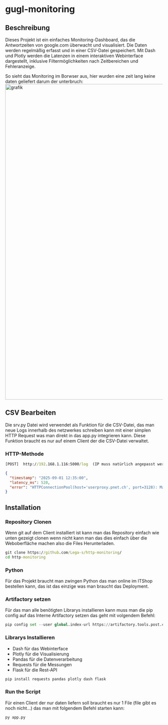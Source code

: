 # gugl-monitoring

## Beschreibung
Dieses Projekt ist ein einfaches Monitoring-Dashboard, das die Antwortzeiten von google.com überwacht und visualisiert. Die Daten werden regelmäßig erfasst und in einer CSV-Datei gespeichert. Mit Dash und Plotly werden die Latenzen in einem interaktiven Webinterface dargestellt, inklusive Filtermöglichkeiten nach Zeitbereichen und Fehleranzeige.

So sieht das Monitoring im Borwser aus, hier wurden eine zeit lang keine daten geliefert darum der unterbruch:
<img width="1907" height="1007" alt="grafik" src="https://github.com/user-attachments/assets/f18e49ce-1c3f-4553-813e-5dde876e8320" />

## CSV Bearbeiten

Die srv.py Datei wird verwendet als Funktion für die CSV-Datei, das man neue Logs innerhalb des netzwerkes schreiben kann mit einer simplen HTTP Request was man direkt in das app.py integrieren kann. Diese Funktion braucht es nur auf einem Client der die CSV-Datei verwaltet.


### HTTP-Methode

```cmd
[POST]  http://192.168.1.116:5000/log  (IP muss natürlich angepasst werden)
```
```json
{
  "timestamp": "2025-09-01 12:35:00",
  "latency_ms": 520,
  "error": "HTTPConnectionPool(host='userproxy.pnet.ch', port=3128): Max retries exceeded with url: http://www.google.com/"
}
```

## Installation

### Repository Clonen

Wenn git auf dem Client installiert ist kann man das Repository einfach wie unten gezeigt clonen wenn nicht kann man das dies einfach über die Weboberfläche machen also die Files Herunterladen.

```cmd
git clone https://github.com/Lega-s/http-monitoring/
cd http-monitoring
```

### Python 

Für das Projekt braucht man zwingen Python das man online im ITShop bestellen kann, das ist das einzige was man braucht das Deployment.

### Artifactory setzen

Für das man alle benötigten Librarys installieren kann muss man die pip config auf das Interne Artifactory setzen das geht mit volgendem Befehl:


```python
pip config set --user global.index-url https://artifactory.tools.post.ch/artifactory/api/pypi/python-virtual/simple
```
### Librarys Installieren 

- Dash für das Webinterface
- Plotly für die Visualisierung
- Pandas für die Datenverarbeitung
- Requests für die Messungen
- Flask für die Rest-API

```cmd
pip install requests pandas plotly dash flask
```

### Run the Script

Für einen Client der nur daten liefern soll braucht es nur 1 File (file gibt es noch nicht...) das man mit folgendem Befehl starten kann:

```cmd
py app.py
```
